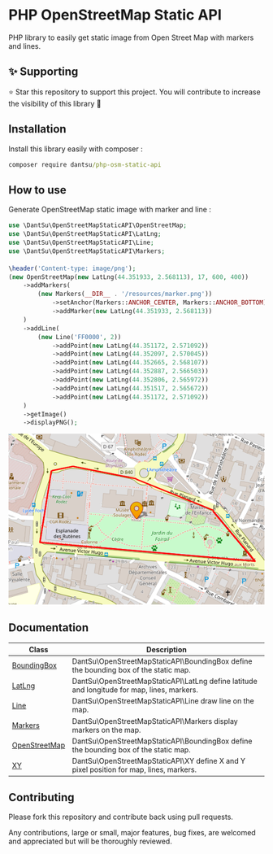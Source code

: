 # PHP OpenStreetMap Static API

PHP library to easily get static image from Open Street Map with markers and lines.

## ✨ Supporting

⭐ Star this repository to support this project. You will contribute to increase the visibility of this library 🙂

## Installation

Install this library easily with composer :

```cmd
composer require dantsu/php-osm-static-api
```

## How to use

Generate OpenStreetMap static image with marker and line :

```php
use \DantSu\OpenStreetMapStaticAPI\OpenStreetMap;
use \DantSu\OpenStreetMapStaticAPI\LatLng;
use \DantSu\OpenStreetMapStaticAPI\Line;
use \DantSu\OpenStreetMapStaticAPI\Markers;

\header('Content-type: image/png');
(new OpenStreetMap(new LatLng(44.351933, 2.568113), 17, 600, 400))
    ->addMarkers(
        (new Markers(__DIR__ . '/resources/marker.png'))
            ->setAnchor(Markers::ANCHOR_CENTER, Markers::ANCHOR_BOTTOM)
            ->addMarker(new LatLng(44.351933, 2.568113))
    )
    ->addLine(
        (new Line('FF0000', 2))
            ->addPoint(new LatLng(44.351172, 2.571092))
            ->addPoint(new LatLng(44.352097, 2.570045))
            ->addPoint(new LatLng(44.352665, 2.568107))
            ->addPoint(new LatLng(44.352887, 2.566503))
            ->addPoint(new LatLng(44.352806, 2.565972))
            ->addPoint(new LatLng(44.351517, 2.565672))
            ->addPoint(new LatLng(44.351172, 2.571092))
    )
    ->getImage()
    ->displayPNG();
```

![Exported OpenStreetMap image](./src/samples/resources/sample1.png)

## Documentation

| Class | Description |
|---    |---          |
| [BoundingBox](./docs/classes/DantSu/OpenStreetMapStaticAPI/BoundingBox.md) | DantSu\OpenStreetMapStaticAPI\BoundingBox define the bounding box of the static map.|
| [LatLng](./docs/classes/DantSu/OpenStreetMapStaticAPI/LatLng.md) | DantSu\OpenStreetMapStaticAPI\LatLng define latitude and longitude for map, lines, markers.|
| [Line](./docs/classes/DantSu/OpenStreetMapStaticAPI/Line.md) | DantSu\OpenStreetMapStaticAPI\Line draw line on the map.|
| [Markers](./docs/classes/DantSu/OpenStreetMapStaticAPI/Markers.md) | DantSu\OpenStreetMapStaticAPI\Markers display markers on the map.|
| [OpenStreetMap](./docs/classes/DantSu/OpenStreetMapStaticAPI/OpenStreetMap.md) | DantSu\OpenStreetMapStaticAPI\BoundingBox define the bounding box of the static map.|
| [XY](./docs/classes/DantSu/OpenStreetMapStaticAPI/XY.md) | DantSu\OpenStreetMapStaticAPI\XY define X and Y pixel position for map, lines, markers.|

## Contributing

Please fork this repository and contribute back using pull requests.

Any contributions, large or small, major features, bug fixes, are welcomed and appreciated but will be thoroughly reviewed.

